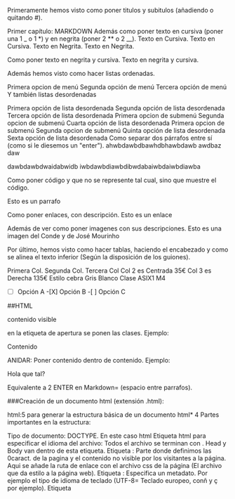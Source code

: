 Primeramente hemos visto como poner titulos y subitulos (añadiendo o quitando #).

Primer capítulo: MARKDOWN
Además como poner texto en cursiva (poner una 1 _ o 1 *) y en negrita (poner 2 ** o 2 __). Texto en Cursiva. Texto en Cursiva. Texto en Negrita. Texto en Negrita.

Como poner texto en negrita y cursiva. Texto en negrita y cursiva.

Además hemos visto como hacer listas ordenadas.

Primera opcion de menú
Segunda opción de menú
Tercera opción de menú
Y también listas desordenadas

Primera opción de lista desordenada
Segunda opción de lista desordenada
Tercera opción de lista desordenada
Primera opcion de submenú
Segunda opcion de submenú
Cuarta opción de lista desordenada
Primera opcion de submenú
Segunda opcion de submenú
Quinta opción de lista desordenada
Sexta opción de lista desordenada
Como separar dos párrafos entre sí (como si le diesemos un "enter"). ahwbdawbdbawhdbhawbdawb awdbaz daw

dawbdawbdwaidabwidb iwbdawbdiawbdibwdabaiwbdaiwbdiawba

Como poner código y que no se represente tal cual, sino que muestre el código.

<html>
    <head>
    </head>
    <body>
        <p>Esto es un parrafo</p>
    </body>
</html>
Como poner enlaces, con descripción. Esto es un enlace

Además de ver como poner imagenes con sus descripciones. Esto es una imagen del Conde y de José Mourinho

Por último, hemos visto como hacer tablas, haciendo el encabezado y como se alinea el texto inferior (Según la disposición de los guiones).

Primera Col.	Segunda Col.	Tercera Col
Col 2 es	Centrada	35€
Col 3 es	Derecha	135€
Estilo cebra	Gris	Blanco
Clase	ASIX1	M4
-[ ] Opción A -[X] Opción B -[ ] Opción C

##HTML

contenido visible

en la etiqueta de apertura se ponen las clases.
Ejemplo:

Contenido

ANIDAR: Poner contenido dentro de contenido. Ejemplo:

Hola que tal?

Equivalente a 2 ENTER en Markdown=
(espacio entre parrafos).

###Creación de un documento html (extensión .html):

html:5 para generar la estructura básica de un documento html* 4 Partes importantes en la estructura:

Tipo de documento:
DOCTYPE. En este caso html
Etiqueta html para especificar el idioma del archivo:
Todos el archivo se terminan con .
Head y Body van dentro de esta etiqueta.
Etiqueta :
Parte donde definimos las 0caract. de la pagina y el contenido no visible por los visitantes a la página.
Aqui se añade la ruta de enlace con el archivo css de la página (El archivo que da estilo a la página web).
Etiqueta : Especifica un metadato. Por ejemplo el tipo de idioma de teclado (UTF-8= Teclado europeo, conñ y ç por ejemplo).
Etiqueta <title>: Titulo de la página, en la ventana, al lado del icono de la página (favicon).
Etiqueta :
Donde se ponen las etiquetas visibles de la página web.
Etiquetas de bloque:
Titulos, parrafos, listas, tablas...
Etiquetas de linea:
Enlaces, estilos, imagen...
Ejemplos Teoria HTML en archivo "Teoria6/10/23": Enlace a la teoria del 6/10/23

Etiqueta ol Creación de listas ordenadas. Cada elemento de la lista empieza con la etiqueta

.
Etiqueta ul Creación de listas desordenadas. Cada elemento de la lista empieza con la etiqueta

.
Etiqueta br Salto de linea. Se cierra en la misma etiqueta.

Etiqueta a Insertar un enlace. Seguido de href (Para poner la ruta).

Comentar SIEMPRE

<!-- -->
para poner comentarios.

Etiqueta img Insertar una imagen. Seguido de src (Para poner la ruta).

Etiqueta a Enlace a otro destino. El destino se especifica con href. Este destino puede ser en otra página o en la misma página. - Misma página: En el encabezado hay que poner un id y en el href superior añadir el # y el id que hayamos puesto. - Otra página: Enlazar con una ruta relativa.

Tablas en html

Para mas teoria y ejemplos mirar tablas.html
